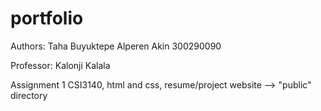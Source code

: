 # portfolio

Authors:
Taha Buyuktepe
Alperen Akin 300290090

Professor: Kalonji Kalala

Assignment 1 CSI3140, html and css, resume/project website --> "public" directory
